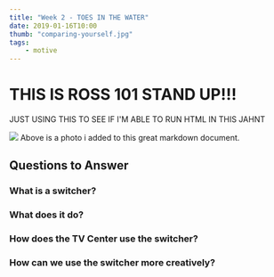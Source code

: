```yaml
---
title: "Week 2 - TOES IN THE WATER"
date: 2019-01-16T10:00
thumb: "comparing-yourself.jpg"
tags: 
    - motive
---
```


<H1>THIS IS ROSS 101 STAND UP!!!</H1>

JUST USING THIS TO SEE IF I'M ABLE TO RUN HTML IN THIS JAHNT

<IMG SRC="/assets/img/much-to-do.jpg"/>
Above is a photo i added to this great markdown document.

## Questions to Answer

### What is a switcher?

### What does it do?

### How does the TV Center use the switcher?

### How can we use the switcher more creatively?
